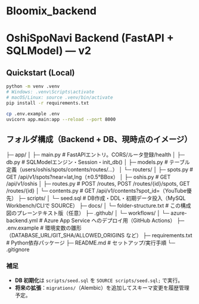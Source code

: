 # Bloomix_backend

# OshiSpoNavi Backend (FastAPI + SQLModel) — v2

## Quickstart (Local)
```bash
python -m venv .venv
# Windows: .venv\Scripts\activate
# macOS/Linux: source .venv/bin/activate
pip install -r requirements.txt

cp .env.example .env
uvicorn app.main:app --reload --port 8000
```
## フォルダ構成（Backend + DB、現時点のイメージ）
├─ app/
│ ├─ main.py # FastAPIエントリ。CORS/ルータ登録/health
│ ├─ db.py # SQLModelエンジン・Session・init_db()
│ ├─ models.py # テーブル定義（users/oshis/spots/contents/routes/...）
│ └─ routers/
│ ├─ spots.py # GET /api/v1/spots?near=lat,lng（±0.5°BBox）
│ ├─ oshis.py # GET /api/v1/oshis
│ ├─ routes.py # POST /routes, POST /routes/{id}/spots, GET /routes/{id}
│ └─ contents.py # GET /api/v1/contents?spot_id=（YouTube優先）
├─ scripts/
│ └─ seed.sql # DB作成・DDL・初期データ投入（MySQL Workbench/CLIで SOURCE）
├─ docs/
│ └─ folder-structure.txt # この構成図のプレーンテキスト版（任意）
├─ .github/
│ └─ workflows/
│ └─ azure-backend.yml # Azure App Service へのデプロイ用（GitHub Actions）
├─ .env.example # 環境変数の雛形（DATABASE_URL/GIT_SHA/ALLOWED_ORIGINS など）
├─ requirements.txt # Python依存パッケージ
├─ README.md # セットアップ/実行手順
└─ .gitignore

### 補足
- **DB 初期化**は `scripts/seed.sql` を `SOURCE scripts/seed.sql;` で実行。
- **将来の拡張**：`migrations/`（Alembic）を追加してスキーマ変更を履歴管理予定。